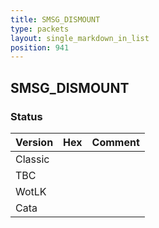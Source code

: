 ```yaml
---
title: SMSG_DISMOUNT
type: packets
layout: single_markdown_in_list
position: 941
---
```


## SMSG_DISMOUNT

### Status

Version | Hex | Comment
---------- | ---------- | ---------- 
Classic |  |  
TBC |  |  
WotLK |  |  
Cata |  |  
